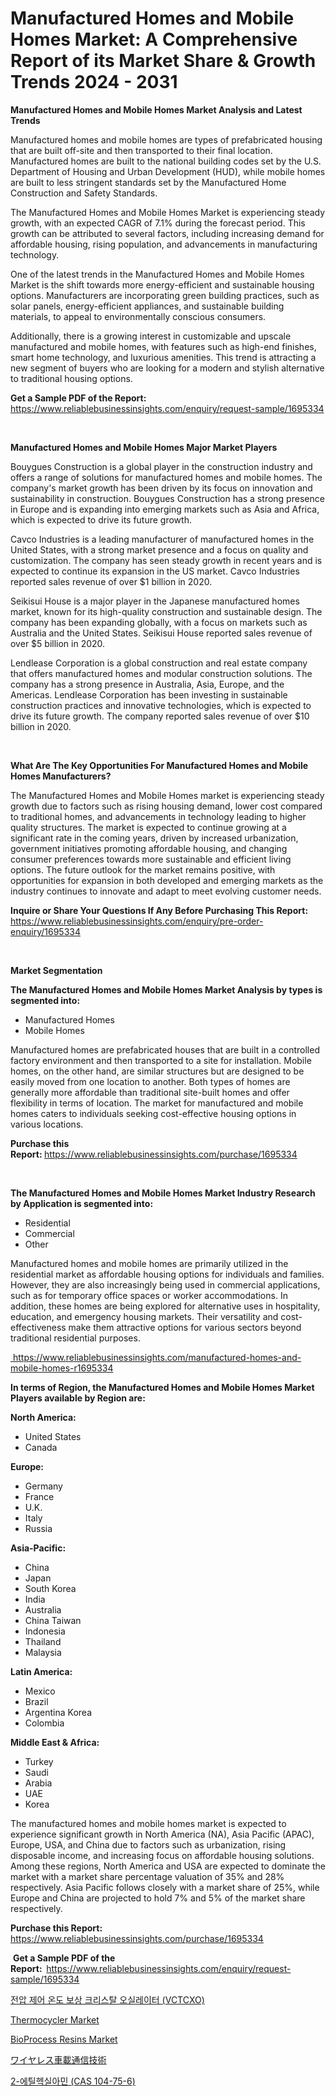 <p><h1>Manufactured Homes and Mobile Homes Market: A Comprehensive Report of its Market Share & Growth Trends 2024 - 2031</h1></p><p><strong>Manufactured Homes and Mobile Homes Market Analysis and Latest Trends</strong></p>
<p><p>Manufactured homes and mobile homes are types of prefabricated housing that are built off-site and then transported to their final location. Manufactured homes are built to the national building codes set by the U.S. Department of Housing and Urban Development (HUD), while mobile homes are built to less stringent standards set by the Manufactured Home Construction and Safety Standards.</p><p>The Manufactured Homes and Mobile Homes Market is experiencing steady growth, with an expected CAGR of 7.1% during the forecast period. This growth can be attributed to several factors, including increasing demand for affordable housing, rising population, and advancements in manufacturing technology.</p><p>One of the latest trends in the Manufactured Homes and Mobile Homes Market is the shift towards more energy-efficient and sustainable housing options. Manufacturers are incorporating green building practices, such as solar panels, energy-efficient appliances, and sustainable building materials, to appeal to environmentally conscious consumers.</p><p>Additionally, there is a growing interest in customizable and upscale manufactured and mobile homes, with features such as high-end finishes, smart home technology, and luxurious amenities. This trend is attracting a new segment of buyers who are looking for a modern and stylish alternative to traditional housing options.</p></p>
<p><strong>Get a Sample PDF of the Report:&nbsp;</strong> <a href="https://www.reliablebusinessinsights.com/enquiry/request-sample/1695334">https://www.reliablebusinessinsights.com/enquiry/request-sample/1695334</a></p>
<p>&nbsp;</p>
<p><strong>Manufactured Homes and Mobile Homes Major Market Players</strong></p>
<p><p>Bouygues Construction is a global player in the construction industry and offers a range of solutions for manufactured homes and mobile homes. The company's market growth has been driven by its focus on innovation and sustainability in construction. Bouygues Construction has a strong presence in Europe and is expanding into emerging markets such as Asia and Africa, which is expected to drive its future growth.</p><p>Cavco Industries is a leading manufacturer of manufactured homes in the United States, with a strong market presence and a focus on quality and customization. The company has seen steady growth in recent years and is expected to continue its expansion in the US market. Cavco Industries reported sales revenue of over $1 billion in 2020.</p><p>Seikisui House is a major player in the Japanese manufactured homes market, known for its high-quality construction and sustainable design. The company has been expanding globally, with a focus on markets such as Australia and the United States. Seikisui House reported sales revenue of over $5 billion in 2020.</p><p>Lendlease Corporation is a global construction and real estate company that offers manufactured homes and modular construction solutions. The company has a strong presence in Australia, Asia, Europe, and the Americas. Lendlease Corporation has been investing in sustainable construction practices and innovative technologies, which is expected to drive its future growth. The company reported sales revenue of over $10 billion in 2020.</p></p>
<p>&nbsp;</p>
<p><strong>What Are The Key Opportunities For Manufactured Homes and Mobile Homes Manufacturers?</strong></p>
<p><p>The Manufactured Homes and Mobile Homes market is experiencing steady growth due to factors such as rising housing demand, lower cost compared to traditional homes, and advancements in technology leading to higher quality structures. The market is expected to continue growing at a significant rate in the coming years, driven by increased urbanization, government initiatives promoting affordable housing, and changing consumer preferences towards more sustainable and efficient living options. The future outlook for the market remains positive, with opportunities for expansion in both developed and emerging markets as the industry continues to innovate and adapt to meet evolving customer needs.</p></p>
<p><strong>Inquire or Share Your Questions If Any Before Purchasing This Report:</strong> <a href="https://www.reliablebusinessinsights.com/enquiry/pre-order-enquiry/1695334">https://www.reliablebusinessinsights.com/enquiry/pre-order-enquiry/1695334</a></p>
<p>&nbsp;</p>
<p><strong>Market Segmentation</strong></p>
<p><strong>The Manufactured Homes and Mobile Homes Market Analysis by types is segmented into:</strong></p>
<p><ul><li>Manufactured Homes</li><li>Mobile Homes</li></ul></p>
<p><p>Manufactured homes are prefabricated houses that are built in a controlled factory environment and then transported to a site for installation. Mobile homes, on the other hand, are similar structures but are designed to be easily moved from one location to another. Both types of homes are generally more affordable than traditional site-built homes and offer flexibility in terms of location. The market for manufactured and mobile homes caters to individuals seeking cost-effective housing options in various locations.</p></p>
<p><strong>Purchase this Report:&nbsp;</strong><a href="https://www.reliablebusinessinsights.com/purchase/1695334">https://www.reliablebusinessinsights.com/purchase/1695334</a></p>
<p>&nbsp;</p>
<p><strong>The Manufactured Homes and Mobile Homes Market Industry Research by Application is segmented into:</strong></p>
<p><ul><li>Residential</li><li>Commercial</li><li>Other</li></ul></p>
<p><p>Manufactured homes and mobile homes are primarily utilized in the residential market as affordable housing options for individuals and families. However, they are also increasingly being used in commercial applications, such as for temporary office spaces or worker accommodations. In addition, these homes are being explored for alternative uses in hospitality, education, and emergency housing markets. Their versatility and cost-effectiveness make them attractive options for various sectors beyond traditional residential purposes.</p></p>
<p><a href="https://www.reliablebusinessinsights.com/manufactured-homes-and-mobile-homes-r1695334">&nbsp;https://www.reliablebusinessinsights.com/manufactured-homes-and-mobile-homes-r1695334</a></p>
<p><strong>In terms of Region, the Manufactured Homes and Mobile Homes Market Players available by Region are:</strong></p>
<p>
    <p> <strong> North America: </strong>
        <ul>
            <li>United States</li>
            <li>Canada</li>
        </ul>
        </p> 
    <p> <strong> Europe: </strong>
        <ul>
            <li>Germany</li>
            <li>France</li>
            <li>U.K.</li>
            <li>Italy</li>
            <li>Russia</li>
        </ul>
        </p> 
    <p> <strong> Asia-Pacific: </strong>
        <ul>
            <li>China</li>
            <li>Japan</li>
            <li>South Korea</li>
            <li>India</li>
            <li>Australia</li>
            <li>China Taiwan</li>
            <li>Indonesia</li>
            <li>Thailand</li>
            <li>Malaysia</li>
        </ul>
        </p> 
    <p> <strong> Latin America: </strong>
        <ul>
            <li>Mexico</li>
            <li>Brazil</li>
            <li>Argentina Korea</li>
            <li>Colombia</li>
        </ul>
        </p> 
    <p> <strong> Middle East & Africa: </strong>
        <ul>
            <li>Turkey</li>
            <li>Saudi</li>
            <li>Arabia</li>
            <li>UAE</li>
            <li>Korea</li>
        </ul>
    </p>
    </p>
<p><p>The manufactured homes and mobile homes market is expected to experience significant growth in North America (NA), Asia Pacific (APAC), Europe, USA, and China due to factors such as urbanization, rising disposable income, and increasing focus on affordable housing solutions. Among these regions, North America and USA are expected to dominate the market with a market share percentage valuation of 35% and 28% respectively. Asia Pacific follows closely with a market share of 25%, while Europe and China are projected to hold 7% and 5% of the market share respectively.</p></p>
<p><strong>Purchase this Report: </strong><a href="https://www.reliablebusinessinsights.com/purchase/1695334">https://www.reliablebusinessinsights.com/purchase/1695334</a></p>
<p>&nbsp;<strong>Get a Sample PDF of the Report:&nbsp;&nbsp;</strong><a href="https://www.reliablebusinessinsights.com/enquiry/request-sample/1695334">https://www.reliablebusinessinsights.com/enquiry/request-sample/1695334</a></p>
<p><strong></strong></p>
<p><p><a href="https://github.com/widodosean92/Market-Research-Report-List-1/blob/main/473908196723.md">전압 제어 온도 보상 크리스탈 오실레이터 (VCTCXO)</a></p><p><a href="https://github.com/LaceyZemlak1/Market-Research-Report-List-1/blob/main/thermocycler-market.md">Thermocycler Market</a></p><p><a href="https://github.com/MyrtisWest1/Market-Research-Report-List-1/blob/main/bioprocess-resins-market.md">BioProcess Resins Market</a></p><p><a href="https://github.com/alyle7648/Market-Research-Report-List-1/blob/main/4576814103251.md">ワイヤレス車載通信技術</a></p><p><a href="https://github.com/Jackieshlerin98056/Market-Research-Report-List-1/blob/main/891246596722.md">2-에틸헥실아민 (CAS 104-75-6)</a></p></p>
